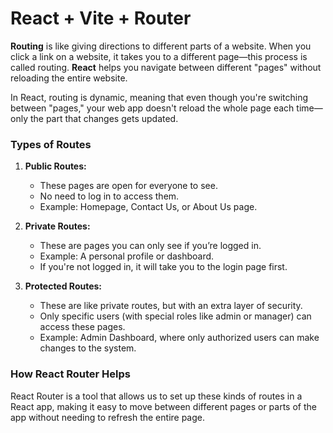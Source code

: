 # React + Vite + Router

**Routing** is like giving directions to different parts of a website. When you click a link on a website, it takes you to a different page—this process is called routing. **React** helps you navigate between different "pages" without reloading the entire website.

In React, routing is dynamic, meaning that even though you're switching between "pages," your web app doesn't reload the whole page each time—only the part that changes gets updated.

### Types of Routes

1. **Public Routes:**
   - These pages are open for everyone to see.
   - No need to log in to access them.
   - Example: Homepage, Contact Us, or About Us page.

2. **Private Routes:**
   - These are pages you can only see if you’re logged in.
   - Example: A personal profile or dashboard.
   - If you're not logged in, it will take you to the login page first.

3. **Protected Routes:**
   - These are like private routes, but with an extra layer of security.
   - Only specific users (with special roles like admin or manager) can access these pages.
   - Example: Admin Dashboard, where only authorized users can make changes to the system.

### How React Router Helps
React Router is a tool that allows us to set up these kinds of routes in a React app, making it easy to move between different pages or parts of the app without needing to refresh the entire page.
